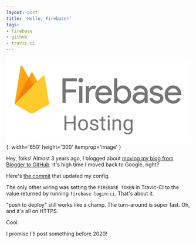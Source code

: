 ```yaml
---
layout: post
title: 'Hello, Firebase!'
tags:
- firebase
- github
- travis-ci
---
```


![Hello, Firebase!](/assets/2018-04-20-firebase_hosting.png){: width='650' height='300' itemprop='image' }

Hey, folks! Almost 3 years ago, I blogged about [moving my blog from Blogger to
GitHub](/2015/07/hello-github.html). It's high time I moved back to Google,
right?

Here's [the commit](https://github.com/kevmoo/work.j832.com/commit/141d0d9c61)
that updated my config.

The only other wiring was setting the `FIREBASE_TOKEN` in Travic-CI to the
value returned by running `firebase login:ci`. That's about it.

"push to deploy" still works like a champ. The turn-around is super fast.
Oh, and it's all on HTTPS.

Cool.

I promise I'll post something before 2020!

